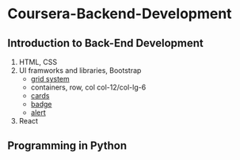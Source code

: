 # Coursera-Backend-Development
## Introduction to Back-End Development
1. HTML, CSS
2. UI framworks and libraries, Bootstrap
   - [grid system](https://getbootstrap.com/docs/4.0/layout/grid/)
   - containers, row, col col-12/col-lg-6
   - [cards](https://getbootstrap.com/docs/4.0/components/card/)
   - [badge](https://getbootstrap.com/docs/4.0/components/badge/)<span>
   - [alert](https://getbootstrap.com/docs/4.0/components/alerts/)
3. React
## Programming in Python
